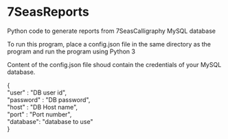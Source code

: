 # 7SeasReports
Python code to generate reports from 7SeasCalligraphy MySQL database

To run this program, place a config.json file in the same directory as 
the program and run the program using Python 3

Content of the config.json file shoud contain the credentials of your MySQL database.

{  
  "user" : "DB user id",  
  "password" : "DB password",  
  "host" : "DB Host name",  
  "port" : "Port number",  
  "database": "database to use"  
}
